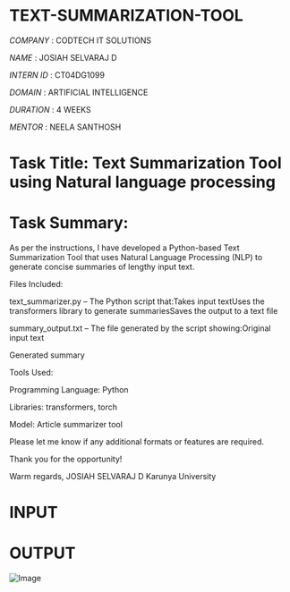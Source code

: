 # TEXT-SUMMARIZATION-TOOL

*COMPANY* : CODTECH IT SOLUTIONS

*NAME* : JOSIAH SELVARAJ D

*INTERN ID* : CT04DG1099

*DOMAIN* : ARTIFICIAL INTELLIGENCE

*DURATION* : 4 WEEKS

*MENTOR* : NEELA SANTHOSH


# Task Title: Text Summarization Tool using Natural language processing

# Task Summary:

As per the instructions, I have developed a Python-based Text Summarization Tool that uses Natural Language Processing (NLP) to generate concise summaries of lengthy input text.

Files Included:

text_summarizer.py – The Python script that:Takes input textUses the transformers library to generate summariesSaves the output to a text file

summary_output.txt – The file generated by the script showing:Original input text

Generated summary

Tools Used:

Programming Language: Python

Libraries: transformers, torch

Model: Article summarizer tool

Please let me know if any additional formats or features are required.

Thank you for the opportunity!

Warm regards,
JOSIAH SELVARAJ D
Karunya University

# INPUT



# OUTPUT

![Image](https://github.com/user-attachments/assets/7d99a186-dee1-4ba1-a5c5-fed39d4a2d8d)
